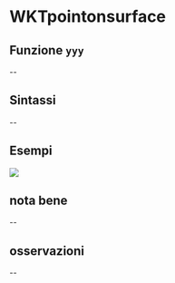 # WKTpointonsurface

## Funzione `yyy`

--

## Sintassi

--

## Esempi

![](https://github.com/pigreco/HfcQGIS/tree/68652d038e50a3a61763c7cb4b0f4062018bd82d/img/reference/yyy/yyy1.png)

## nota bene

--

## osservazioni

--

